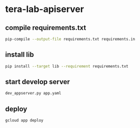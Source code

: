 tera-lab-apiserver
===
## compile requirements.txt
```bash
pip-compile --output-file requirements.txt requirements.in
```

## install lib
```bash
pip install --target lib --requirement requirements.txt
```

## start develop server
```bash
dev_appserver.py app.yaml
```

## deploy
```bash
gcloud app deploy
```